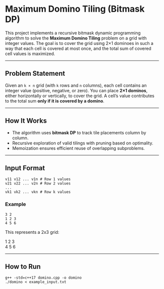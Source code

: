 # Maximum Domino Tiling (Bitmask DP)

This project implements a recursive bitmask dynamic programming algorithm to solve the **Maximum Domino Tiling** problem on a grid with integer values. The goal is to cover the grid using 2×1 dominoes in such a way that each cell is covered at most once, and the total sum of covered cell values is maximized.

---

## Problem Statement

Given an `k × n` grid (with `k` rows and `n` columns), each cell contains an integer value (positive, negative, or zero). You can place **2×1 dominos**, either horizontally or vertically, to cover the grid. A cell’s value contributes to the total sum **only if it is covered by a domino**.

---

## How It Works

- The algorithm uses **bitmask DP** to track tile placements column by column.
- Recursive exploration of valid tilings with pruning based on optimality.
- Memoization ensures efficient reuse of overlapping subproblems.

---

## Input Format

```n k # n = number of columns, k = number of rows  
v11 v12 ... v1n # Row 1 values  
v21 v22 ... v2n # Row 2 values  
...  
vk1 vk2 ... vkn # Row k values  
```
### Example

```
3 2
1 2 3
4 5 6
```

This represents a 2x3 grid:

1 2 3  
4 5 6

---

## How to Run

```
g++ -std=c++17 domino.cpp -o domino  
./domino < example_input.txt
```